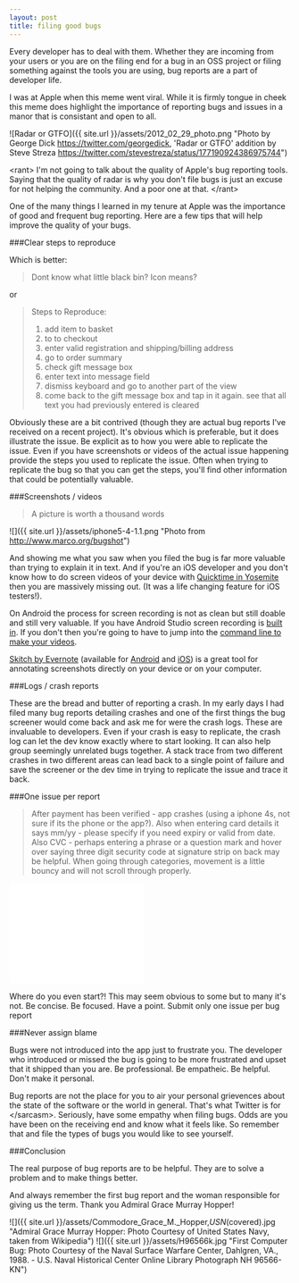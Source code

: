 ```yaml
---
layout: post
title: filing good bugs
---
```


Every developer has to deal with them. Whether they are incoming from your users or you are on the filing end for a bug in an OSS project or filing something against the tools you are using, bug reports are a part of developer life.

I was at Apple when this meme went viral. While it is firmly tongue in cheek this meme does highlight the importance of reporting bugs and issues in a manor that is consistant and open to all.

![Radar or GTFO]({{ site.url }}/assets/2012_02_29_photo.png "Photo by George Dick https://twitter.com/georgedick, 'Radar or GTFO' addition by Steve Streza https://twitter.com/stevestreza/status/177190924386975744")

\<rant\> I'm not going to talk about the quality of Apple's bug reporting tools. Saying that the quality of radar is why you don't file bugs is just an excuse for not helping the community. And a poor one at that. \</rant\>

One of the many things I learned in my tenure at Apple was the importance of good and frequent bug reporting. Here are a few tips that will help improve the quality of your bugs.

###Clear steps to reproduce

Which is better:

> Dont know what little black bin? Icon means?

or

> Steps to Reproduce: <br />
> 1) add item to basket <br />
> 2) to to checkout <br />
> 3) enter valid registration and shipping/billing address <br />
> 4) go to order summary <br />
> 5) check gift message box <br />
> 6) enter text into message field <br />
> 7) dismiss keyboard and go to another part of the view <br />
> 8) come back to the gift message box and tap in it again. see that all text you had previously entered is cleared <br />

Obviously these are a bit contrived (though they are actual bug reports I've received on a recent project). It's obvious which is preferable, but it does illustrate the issue. Be explicit as to how you were able to replicate the issue. Even if you have screenshots or videos of the actual issue happening provide the steps you used to replicate the issue. Often when trying to replicate the bug so that you can get the steps, you'll find other information that could be potentially valuable.

###Screenshots / videos

> A picture is worth a thousand words

![]({{ site.url }}/assets/iphone5-4-1.1.png "Photo from http://www.marco.org/bugshot")

And showing me what you saw when you filed the bug is far more valuable than trying to explain it in text. And if you're an iOS developer and you don't know how to do screen videos of your device with [Quicktime in Yosemite](http://apple.stackexchange.com/a/151306) then you are massively missing out. (It was a life changing feature for iOS testers!).

On Android the process for screen recording is not as clean but still doable and still very valuable. If you have Android Studio screen recording is [built in](https://developer.android.com/tools/debugging/debugging-studio.html#screenCap). If you don't then you're going to have to jump into the [command line to make your videos](http://www.cnet.com/uk/how-to/how-to-record-your-screen-on-android-4-4-kitkat/).

[Skitch by Evernote](https://evernote.com/skitch/) (available for [Android](https://play.google.com/store/apps/details?id=com.evernote.skitch&hl=en_GB) and [iOS](https://itunes.apple.com/gb/app/skitch-snap.-mark-up.-send./id490505997?mt=8)) is a great tool for annotating screenshots directly on your device or on your computer.

###Logs / crash reports

These are the bread and butter of reporting a crash. In my early days I had filed many bug reports detailing crashes and one of the first things the bug screener would come back and ask me for were the crash logs. These are invaluable to developers. Even if your crash is easy to replicate, the crash log can let the dev know exactly where to start looking. It can also help group seemingly unrelated bugs together. A stack trace from two different crashes in two different areas can lead back to a single point of failure and save the screener or the dev time in trying to replicate the issue and trace it back.

###One issue per report

> After payment has been verified - app crashes (using a iphone 4s, not sure if its the phone or the app?). Also when entering card details it says mm/yy - please specify if you need expiry or valid from date. Also CVC - perhaps entering a phrase or a question mark and hover over saying three digit security code at signature strip on back may be helpful. When going through categories, movement is a little bouncy and will not scroll through properly.

<iframe src="//giphy.com/embed/5DpF7t1WzLnCU?html5=true" width="240" height="180" frameBorder="0" webkitAllowFullScreen mozallowfullscreen allowFullScreen></iframe>

Where do you even start?! This may seem obvious to some but to many it's not. Be concise. Be focused. Have a point. Submit only one issue per bug report

###Never assign blame

Bugs were not introduced into the app just to frustrate you. The developer who introduced or missed the bug is going to be more frustrated and upset that it shipped than you are. Be professional. Be empatheic. Be helpful. Don't make it personal.

Bug reports are not the place for you to air your personal grievences about the state of the software or the world in general. That's what Twitter is for \</sarcasm\>. Seriously, have some empathy when filing bugs. Odds are you have been on the receiving end and know what it feels like. So remember that and file the types of bugs you would like to see yourself.

###Conclusion

The real purpose of bug reports are to be helpful. They are to solve a problem and to make things better.

And always remember the first bug report and the woman responsible for giving us the term. Thank you Admiral Grace Murray Hopper!

![]({{ site.url }}/assets/Commodore_Grace_M._Hopper,_USN_(covered).jpg "Admiral Grace Murray Hopper: Photo Courtesy of United States Navy, taken from Wikipedia")
![]({{ site.url }}/assets/H96566k.jpg "First Computer Bug: Photo Courtesy of the Naval Surface Warfare Center, Dahlgren, VA., 1988. - U.S. Naval Historical Center Online Library Photograph NH 96566-KN")
